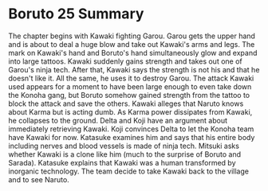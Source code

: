 Boruto 25 Summary
=================

The chapter begins with Kawaki fighting Garou. Garou gets the upper hand and
is about to deal a huge blow and take out Kawaki's arms and legs. The mark on
Kawaki's hand and Boruto's hand simultaneously glow and expand into large tattoos.
Kawaki suddenly gains strength and takes out one of Garou's ninja tech.
After that, Kawaki says the strength is not his and that he doesn't like it.
All the same, he uses it to destroy Garou. The attack Kawaki used appears for a
moment to have been large enough to even take down the Konoha gang, but Boruto
somehow gained strength from the tattoo to block the attack and save the others.
Kawaki alleges that Naruto knows about Karma but is acting dumb. As Karma power
dissipates from Kawaki, he collapses to the ground. Delta and Koji have an argument
about immediately retrieving Kawaki. Koji convinces Delta to let the Konoha team
have Kawaki for now. Katasuke examines him and says that his entire body including
nerves and blood vessels is made of ninja tech. Mitsuki asks whether Kawaki is a
clone like him (much to the surprise of Boruto and Sarada). Katasuke explains that
Kawaki was a human transformed by inorganic technology. The team decide to take Kawaki
back to the village and to see Naruto.

